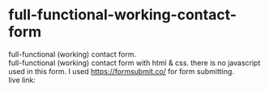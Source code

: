 # full-functional-working-contact-form
full-functional (working) contact form.
<br>
full-functional (working) contact form with html & css. there is no javascript used in this form. I used https://formsubmit.co/ for form submitting.
<br>
live link: 
<br>
